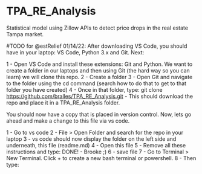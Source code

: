 # TPA_RE_Analysis
Statistical model using Zillow APIs to detect price drops in the real estate Tampa market.

#TODO for @estRelief 01/14/22: After downloading VS Code, you should have in your laptop: VS Code, Python 3.x and Git. Next: 

1 - Open VS Code and install these extensions: Git and Python. We want to create a folder in our laptops and then using Git (the hard way so you can learn) we will clone this repo.
2 - Create a folder
3 - Open Git and navigate to the folder using the cd command (search how to do that to get to that folder you have created)
4 - Once in that folder, type: git clone https://github.com/bralles/TPA_RE_Analysis.git - This should download the repo and place it in a TPA_RE_Analysis folder.

You should now have a copy that is placed in version control. Now, lets go ahead and make a change to this file via vs code.

1 - Go to vs code
2 - File > Open Folder and search for the repo in your laptop
3 - vs code should now display the folder on the left side and underneath, this file (readme.md)
4 - Open this file
5 - Remove all these instructions and type: DONE! - Brooke ;)
6 - save file
7 - Go to Terminal > New Terminal. Click + to create a new bash terminal or powershell.
8 - Then type: 





